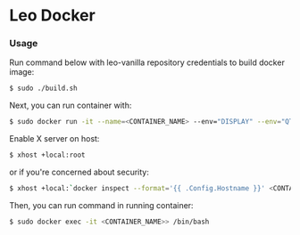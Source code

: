 # Leo Docker #


### Usage ###

Run command below with leo-vanilla repository credentials to build docker image:
```bash
$ sudo ./build.sh 
```

Next, you can run container with:
```bash
$ sudo docker run -it --name=<CONTAINER_NAME> --env="DISPLAY" --env="QT_X11_NO_MITSHM=1" --volume="/tmp/.X11-unix:/tmp/.X11-unix:rw" marsyard_leo:latest
```

Enable X server on host:
```sh
$ xhost +local:root
```

or if you're concerned about security:
```sh
$ xhost +local:`docker inspect --format='{{ .Config.Hostname }}' <CONTAINER_NAME>`
```

Then, you can run command in running container:
```sh
$ sudo docker exec -it <CONTAINER_NAME>> /bin/bash
```
